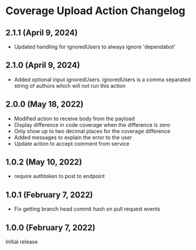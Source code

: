 # Coverage Upload Action Changelog

## 2.1.1 (April 9, 2024)

- Updated handling for ignoredUsers to always ignore 'dependabot'

## 2.1.0 (April 9, 2024)

- Added optional input ignoredUsers. ignoredUsers is a comma separated string of authors which will not run this action

## 2.0.0 (May 18, 2022)

- Modified action to receive body from the payload
- Display difference in code coverage when the difference is zero
- Only show up to two decimal places for the coverage difference
- Added messages to explain the error to the user
- Update action to accept comment from service

## 1.0.2 (May 10, 2022)

- require authtoken to post to endpoint

## 1.0.1 (February 7, 2022)

- Fix getting branch head commit hash on pull request events

## 1.0.0 (February 7, 2022)

Initial release
